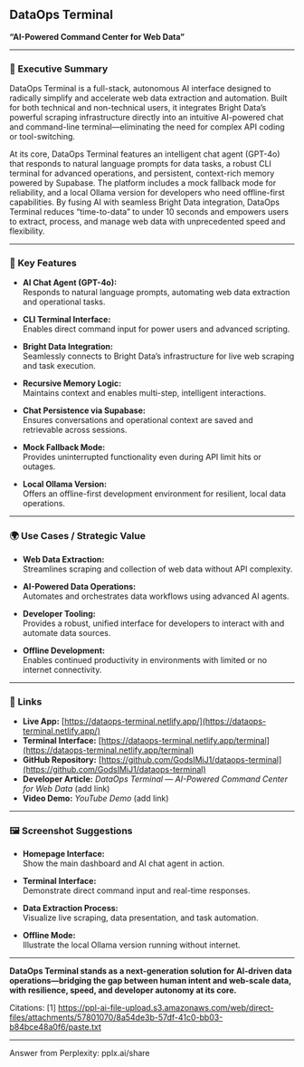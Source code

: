 ## DataOps Terminal  
**“AI-Powered Command Center for Web Data”**

---

### 🧠 Executive Summary

DataOps Terminal is a full-stack, autonomous AI interface designed to radically simplify and accelerate web data extraction and automation. Built for both technical and non-technical users, it integrates Bright Data’s powerful scraping infrastructure directly into an intuitive AI-powered chat and command-line terminal—eliminating the need for complex API coding or tool-switching.

At its core, DataOps Terminal features an intelligent chat agent (GPT-4o) that responds to natural language prompts for data tasks, a robust CLI terminal for advanced operations, and persistent, context-rich memory powered by Supabase. The platform includes a mock fallback mode for reliability, and a local Ollama version for developers who need offline-first capabilities. By fusing AI with seamless Bright Data integration, DataOps Terminal reduces “time-to-data” to under 10 seconds and empowers users to extract, process, and manage web data with unprecedented speed and flexibility.

---

### 🔑 Key Features

- **AI Chat Agent (GPT-4o):**  
  Responds to natural language prompts, automating web data extraction and operational tasks.

- **CLI Terminal Interface:**  
  Enables direct command input for power users and advanced scripting.

- **Bright Data Integration:**  
  Seamlessly connects to Bright Data’s infrastructure for live web scraping and task execution.

- **Recursive Memory Logic:**  
  Maintains context and enables multi-step, intelligent interactions.

- **Chat Persistence via Supabase:**  
  Ensures conversations and operational context are saved and retrievable across sessions.

- **Mock Fallback Mode:**  
  Provides uninterrupted functionality even during API limit hits or outages.

- **Local Ollama Version:**  
  Offers an offline-first development environment for resilient, local data operations.

---

### 🌍 Use Cases / Strategic Value

- **Web Data Extraction:**  
  Streamlines scraping and collection of web data without API complexity.

- **AI-Powered Data Operations:**  
  Automates and orchestrates data workflows using advanced AI agents.

- **Developer Tooling:**  
  Provides a robust, unified interface for developers to interact with and automate data sources.

- **Offline Development:**  
  Enables continued productivity in environments with limited or no internet connectivity.

---

### 🔗 Links

- **Live App:** [https://dataops-terminal.netlify.app/](https://dataops-terminal.netlify.app/)
- **Terminal Interface:** [https://dataops-terminal.netlify.app/terminal](https://dataops-terminal.netlify.app/terminal)
- **GitHub Repository:** [https://github.com/GodsIMiJ1/dataops-terminal](https://github.com/GodsIMiJ1/dataops-terminal)
- **Developer Article:** *DataOps Terminal — AI-Powered Command Center for Web Data* (add link)
- **Video Demo:** *YouTube Demo* (add link)

---

### 🖼️ Screenshot Suggestions

- **Homepage Interface:**  
  Show the main dashboard and AI chat agent in action.

- **Terminal Interface:**  
  Demonstrate direct command input and real-time responses.

- **Data Extraction Process:**  
  Visualize live scraping, data presentation, and task automation.

- **Offline Mode:**  
  Illustrate the local Ollama version running without internet.

---

**DataOps Terminal stands as a next-generation solution for AI-driven data operations—bridging the gap between human intent and web-scale data, with resilience, speed, and developer autonomy at its core.**

Citations:
[1] https://ppl-ai-file-upload.s3.amazonaws.com/web/direct-files/attachments/57801070/8a54de3b-57df-41c0-bb03-b84bce48a0f6/paste.txt

---
Answer from Perplexity: pplx.ai/share
